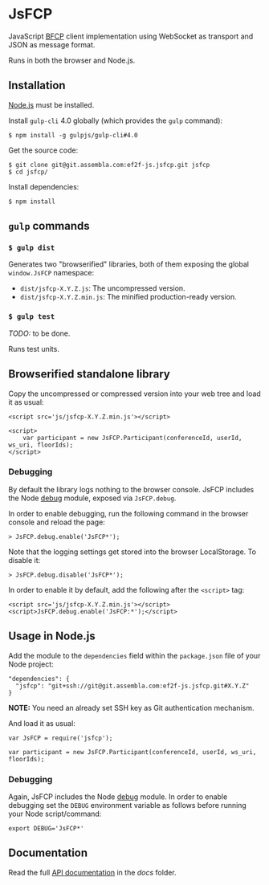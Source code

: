 # JsFCP

JavaScript [BFCP](http://tools.ietf.org/html/rfc4582) client implementation using WebSocket as transport and JSON as message format.

Runs in both the browser and Node.js.


## Installation

[Node.js](http://nodejs.org) must be installed.

Install `gulp-cli` 4.0 globally (which provides the `gulp` command):

    $ npm install -g gulpjs/gulp-cli#4.0

Get the source code:

    $ git clone git@git.assembla.com:ef2f-js.jsfcp.git jsfcp
    $ cd jsfcp/

Install dependencies:

    $ npm install

## `gulp` commands

### `$ gulp dist`

Generates two "browserified" libraries, both of them exposing the global `window.JsFCP` namespace:

* `dist/jsfcp-X.Y.Z.js`: The uncompressed version.
* `dist/jsfcp-X.Y.Z.min.js`: The minified production-ready version.

### `$ gulp test`

*TODO:* to be done.

Runs test units.


## Browserified standalone library

Copy the uncompressed or compressed version into your web tree and load it as usual:

    <script src='js/jsfcp-X.Y.Z.min.js'></script>

    <script>
        var participant = new JsFCP.Participant(conferenceId, userId, ws_uri, floorIds);
    </script>

### Debugging

By default the library logs nothing to the browser console. JsFCP includes the Node [debug](https://github.com/visionmedia/debug) module, exposed via `JsFCP.debug`.

In order to enable debugging, run the following command in the browser console and reload the page:

    > JsFCP.debug.enable('JsFCP*');

Note that the logging settings get stored into the browser LocalStorage. To disable it:

    > JsFCP.debug.disable('JsFCP*');

In order to enable it by default, add the following after the `<script>` tag:

    <script src='js/jsfcp-X.Y.Z.min.js'></script>
    <script>JsFCP.debug.enable('JsFCP:*');</script>


## Usage in Node.js

Add the module to the `dependencies` field within the `package.json` file of your Node project:

    "dependencies": {
      "jsfcp": "git+ssh://git@git.assembla.com:ef2f-js.jsfcp.git#X.Y.Z"
    }

**NOTE:** You need an already set SSH key as Git authentication mechanism.

And load it as usual:

    var JsFCP = require('jsfcp');

    var participant = new JsFCP.Participant(conferenceId, userId, ws_uri, floorIds);

### Debugging

Again, JsFCP includes the Node [debug](https://github.com/visionmedia/debug) module. In order to enable debugging set the `DEBUG` environment variable as follows before running your Node script/command:

    export DEBUG='JsFCP*'


## Documentation

Read the full [API documentation](docs/index.md) in the *docs* folder.
